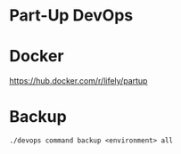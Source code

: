 Part-Up DevOps
=================

# Docker
https://hub.docker.com/r/lifely/partup

# Backup
`./devops command backup <environment> all`
